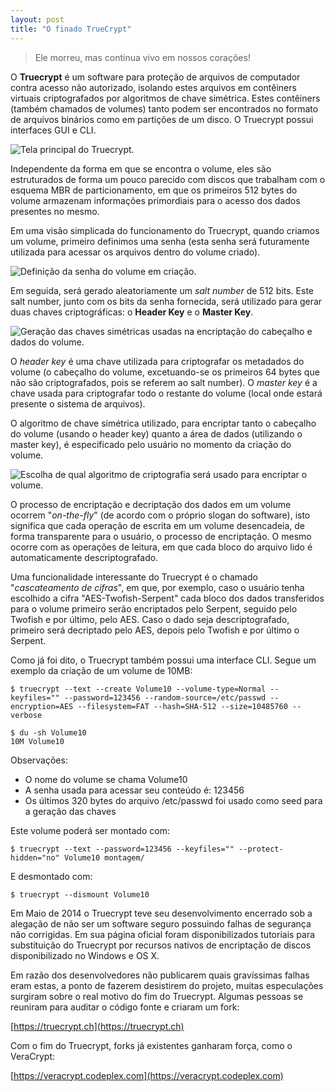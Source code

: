 ```yaml
---
layout: post
title: "O finado TrueCrypt"
---
```


> Ele morreu, mas continua vivo em nossos corações!

O **Truecrypt** é um software para proteção de arquivos de computador contra acesso não autorizado, isolando estes arquivos em contêiners virtuais criptografados por algoritmos de chave simétrica. Estes contêiners (também chamados de volumes) tanto podem ser encontrados no formato de arquivos binários como em partições de um disco. O Truecrypt possui interfaces GUI e CLI.

![Tela principal do Truecrypt.](https://raw.githubusercontent.com/m0blabs/m0blabs.github.io/master/images/2017-01-20/imagem12.png)

Independente da forma em que se encontra o volume, eles são estruturados de forma um pouco parecido com discos que trabalham com o esquema MBR de particionamento, em que os primeiros 512 bytes do volume armazenam informações primordiais para o acesso dos dados presentes no mesmo.

Em uma visão simplicada do funcionamento do Truecrypt, quando criamos um volume, primeiro definimos uma senha (esta senha será futuramente utilizada para acessar os arquivos dentro do volume criado).

![Definição da senha do volume em criação.](https://raw.githubusercontent.com/m0blabs/m0blabs.github.io/master/images/2017-01-20/imagem13.png)

Em seguida, será gerado aleatoriamente um *salt number* de 512 bits. Este salt number, junto com os bits da senha fornecida, será utilizado para gerar duas chaves criptográficas: o **Header Key** e o **Master Key**.

![Geração das chaves simétricas usadas na encriptação do cabeçalho e dados do volume.](https://raw.githubusercontent.com/m0blabs/m0blabs.github.io/master/images/2017-01-20/imagem14.png)

O *header key* é uma chave utilizada para criptografar os metadados do volume (o cabeçalho do volume, excetuando-se os primeiros 64 bytes que não são criptografados, pois se referem ao salt number). O *master key* é a chave usada para criptografar todo o restante do volume (local onde estará presente o sistema de arquivos).

O algoritmo de chave simétrica utilizado, para encriptar tanto o cabeçalho do volume (usando o header key) quanto a área de dados (utilizando o master key), é especificado pelo usuário no momento da criação do volume.

![Escolha de qual algoritmo de criptografia será usado para encriptar o volume.](https://raw.githubusercontent.com/m0blabs/m0blabs.github.io/master/images/2017-01-20/imagem15.png)

O processo de encriptação e decriptação dos dados em um volume ocorrem "*on-the-fly*" (de acordo com o próprio slogan do software), isto significa que cada operação de escrita em um volume desencadeia, de forma transparente para o usuário, o processo de encriptação. O mesmo ocorre com as operações de leitura, em que cada bloco do arquivo lido é automaticamente descriptografado.

Uma funcionalidade interessante do Truecrypt é o chamado "*cascateamento de cifras*", em que, por exemplo, caso o usuário tenha escolhido a cifra "AES-Twofish-Serpent" cada bloco dos dados transferidos para o volume primeiro serão encriptados pelo Serpent, seguido pelo Twofish e por último, pelo AES. Caso o dado seja descriptografado, primeiro será decriptado pelo AES, depois pelo Twofish e por último o Serpent.

Como já foi dito, o Truecrypt também possui uma interface CLI. Segue um exemplo da criação de um volume de 10MB:

```
$ truecrypt --text --create Volume10 --volume-type=Normal --keyfiles="" --password=123456 --random-source=/etc/passwd --encryption=AES --filesystem=FAT --hash=SHA-512 --size=10485760 --verbose

$ du -sh Volume10
10M Volume10
```

Observações:

* O nome do volume se chama Volume10
* A senha usada para acessar seu conteúdo é: 123456
* Os últimos 320 bytes do arquivo /etc/passwd foi usado como seed para a geração das chaves

Este volume poderá ser montado com:

```
$ truecrypt --text --password=123456 --keyfiles="" --protect-hidden="no" Volume10 montagem/
```

E desmontado com:

```
$ truecrypt --dismount Volume10
```

Em Maio de 2014 o Truecrypt teve seu desenvolvimento encerrado sob a alegação de não ser um software seguro possuindo falhas de segurança não corrigidas. Em sua página oficial foram disponibilizados tutoriais para substituição do Truecrypt por recursos nativos de encriptação de discos disponibilizado no Windows e OS X.

Em razão dos desenvolvedores não publicarem quais gravíssimas falhas eram estas, a ponto de fazerem desistirem do projeto, muitas especulações surgiram sobre o real motivo do fim do Truecrypt. Algumas pessoas se reuniram para auditar o código fonte e criaram um fork:

[https://truecrypt.ch](https://truecrypt.ch)

Com o fim do Truecrypt, forks já existentes ganharam força, como o VeraCrypt:

[https://veracrypt.codeplex.com](https://veracrypt.codeplex.com)


